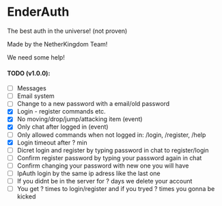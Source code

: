 # EnderAuth
The best auth in the universe! (not proven)

Made by the NetherKingdom Team!

We need some help!

#### TODO (v1.0.0):
- [ ] Messages
- [ ] Email system
- [ ] Change to a new password with a email/old password
- [x] Login - register commands etc.
- [x] No moving/drop/jump/attacking item (event)
- [x] Only chat after logged in (event)
- [ ] Only allowed commands when not logged in: /login, /register, /help
- [x] Login timeout after ? min
- [ ] Dicret login and register by typing password in chat to register/login
- [ ] Confirm register password by typing your password again in chat
- [ ] Confirm changing your password with new one you will have
- [ ] IpAuth login by the same ip adress like the last one
- [ ] If you didnt be in the server for ? days we delete your account
- [ ] You get ? times to login/register and if you tryed ? times you gonna be kicked
